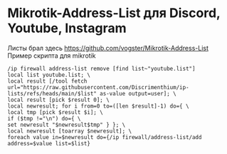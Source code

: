 # Mikrotik-Address-List для Discord, Youtube, Instagram 
Листы брал здесь
https://github.com/vogster/Mikrotik-Address-List
Пример скрипта для mikrotik
```
/ip firewall address-list remove [find list~"youtube.list"]
local list youtube.list; \
local result [/tool fetch url="https://raw.githubusercontent.com/Discrimenthium/ip-lists/refs/heads/main/$list" as-value output=user]; \
local result [pick $result 0]; \
local newresult; for i from=0 to=([len $result]-1) do={ \
local tmp [pick $result $i]; \
if ($tmp !="\n") do={ \
set newresult "$newresult$tmp" } }; \
local newresult [toarray $newresult]; \
foreach value in=$newresult do={/ip firewall/address-list/add address=$value list=$list}
```
